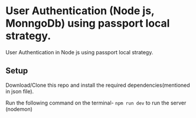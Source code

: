 # User Authentication (Node js, MonngoDb) using passport local strategy.
User Authentication in Node js using passport local strategy. 

## Setup
Download/Clone this repo and install the required dependencies(mentioned in json file).

Run the following command on the terminal-
`npm run dev` to run the server (nodemon)
